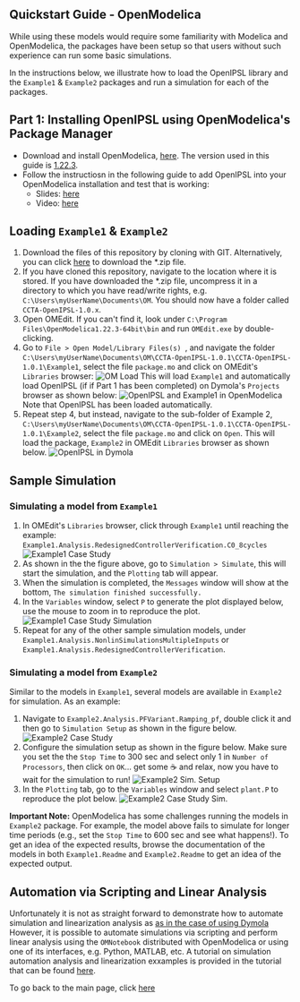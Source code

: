 ## Quickstart Guide - OpenModelica
While using these models would require some familiarity with Modelica and OpenModelica, the packages have been setup so that users without such experience can run some basic simulations. 

In the instructions below, we illustrate how to load the OpenIPSL library and the `Example1` & `Example2` packages and run a simulation for each of the packages.

## Part 1: Installing OpenIPSL using OpenModelica's Package Manager
- Download and install OpenModelica, [here](https://openmodelica.org/download/download-windows/). The version used in this guide is [1.22.3](https://github.com/OpenModelica/OpenModelica/milestone/50?closed=1).
- Follow the instructiosn in the following guide to add OpenIPSL into your OpenModelica installation and test that is working:
  - Slides: [here](http://dx.doi.org/10.13140/RG.2.2.33842.58562)
  - Video: [here](https://youtu.be/Q0lhw19Sl2E)

## Loading `Example1` & `Example2`
  1. Download the files of this repository by cloning with GIT. Alternatively, you can click [here](https://github.com/ALSETLab/CCTA-OpenIPSL/archive/refs/tags/v1.0.2.zip) to download the *.zip file.
  2. If you have cloned this repository, navigate to the location where it is stored. If you have downloaded the *.zip file, uncompress it in a directory to which you have read/write rights, e.g. `C:\Users\myUserName\Documents\OM`. You should now have a folder called `CCTA-OpenIPSL-1.0.x`.
  3. Open OMEdit. If you can't find it, look under `C:\Program Files\OpenModelica1.22.3-64bit\bin` and run `OMEdit.exe` by double-clicking. 
  4. Go to `File > Open Model/Library Files(s) `, and navigate the folder `C:\Users\myUserName\Documents\OM\CCTA-OpenIPSL-1.0.1\CCTA-OpenIPSL-1.0.1\Example1`, select the file `package.mo` and click on OMEdit's `Libraries` browser:
   ![OM Load](../Assets/img/omsupport/01load.png)
   This will load `Example1` and automatically load OpenIPSL (if if Part 1 has been completed) on Dymola's `Projects` browser as shown below:
   ![OpenIPSL and Example1 in OpenModelica](../Assets/img/omsupport/02loadexample1.png)
   Note that OpenIPSL has been loaded automatically.
  5. Repeat step 4, but instead, navigate to the sub-folder of Example 2, `C:\Users\myUserName\Documents\OM\CCTA-OpenIPSL-1.0.1\CCTA-OpenIPSL-1.0.1\Example2`, select the file `package.mo` and click on `Open`. This will load the package, `Example2` in OMEdit `Libraries` browser as shown below.
   ![OpenIPSL in Dymola](../Assets/img/omsupport/03loadexample2.png)

## Sample Simulation
### Simulating a model from `Example1`
1. In OMEdit's `Libraries` browser, click through `Example1` until reaching the example: `Example1.Analysis.RedesignedControllerVerification.C0_8cycles`
![Example1 Case Study](../Assets/img/omsupport/04example1select.png)
2. As shown in the the figure above, go to `Simulation > Simulate`, this will start the simulation, and the `Plotting` tab will appear.
3. When the simulation is completed, the `Messages` window will show at the bottom, `The simulation finished successfully.`
4. In the `Variables` window, select `P` to generate the plot displayed below, use the mouse to zoom in to reproduce the plot. ![Example1 Case Study Simulation](../Assets/img/omsupport/04example1sim.png)
5. Repeat for any of the other sample simulation models, under `Example1.Analysis.NonlinSimulationsMultipleInputs` or `Example1.Analysis.RedesignedControllerVerification`.
### Simulating a model from `Example2`
Similar to the models in `Example1`, several models are available in `Example2` for simulation. As an example:
1. Navigate to `Example2.Analysis.PFVariant.Ramping_pf`, double click it and then go to `Simulation Setup` as shown in the figure below.
![Example2 Case Study](../Assets/img/omsupport/05example2select.png)
2. Configure the simulation setup as shown in the figure below. Make sure you set the the `Stop Time` to 300 sec and  select only 1 in `Number of Processors`, then click on `OK`... get some :coffee: and relax, now you have to wait for the simulation to run!
![Example2 Sim. Setup](../Assets/img/omsupport/05example2simsetup.png)
3. In the `Plotting` tab, go to the `Variables` window and select `plant.P` to reproduce the plot below.
![Example2 Case Study Sim.](../Assets/img/omsupport/05example2sim.png)

**Important Note:** OpenModelica has some challenges running the models in `Example2` package. For example, the model above fails to simulate for longer time periods (e.g., set the `Stop Time` to 600 sec and see what happens!). To get an idea of the expected results, browse the documentation of the models in both `Example1.Readme` and `Example2.Readme` to get an idea of the expected output.

## Automation via Scripting and Linear Analysis
Unfortunately it is not as straight forward to demonstrate how to automate simulation and linearization analysis as [as in the case of using Dymola](../QuickstartGuides/Quickstart-Dymola.md) However, it is possible to automate simulations via scripting and perform linear analysis using the `OMNotebook` distributed with OpenModelica or using one of its interfaces, e.g. Python, MATLAB, etc. A tutorial on simulation automation analysis and linearization exxamples is provided in the tutorial that can be found [here](http://dx.doi.org/10.13140/RG.2.2.13206.52809).

To go back to the main page, click [here](../README.md)